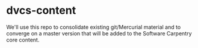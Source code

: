 dvcs-content
============

We'll use this repo to consolidate existing git/Mercurial material and to converge on a
master version that will be added to the Software Carpentry core content.
